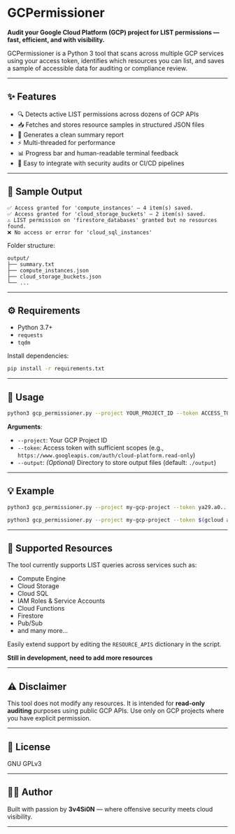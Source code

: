 # GCPermissioner

**Audit your Google Cloud Platform (GCP) project for LIST permissions — fast, efficient, and with visibility.**

GCPermissioner is a Python 3 tool that scans across multiple GCP services using your access token, identifies which resources you can list, and saves a sample of accessible data for auditing or compliance review.

---

## ✨ Features

- 🔍 Detects active LIST permissions across dozens of GCP APIs  
- 📥 Fetches and stores resource samples in structured JSON files  
- 🧾 Generates a clean summary report  
- ⚡ Multi-threaded for performance  
- 📊 Progress bar and human-readable terminal feedback  
- 💼 Easy to integrate with security audits or CI/CD pipelines  

---

## 📂 Sample Output

```
✅ Access granted for 'compute_instances' — 4 item(s) saved.
✅ Access granted for 'cloud_storage_buckets' — 2 item(s) saved.
⚠️ LIST permission on 'firestore_databases' granted but no resources found.
❌ No access or error for 'cloud_sql_instances'
```

Folder structure:

```
output/
├── summary.txt
├── compute_instances.json
├── cloud_storage_buckets.json
└── ...
```

---

## ⚙️ Requirements

- Python 3.7+
- `requests`
- `tqdm`

Install dependencies:

```bash
pip install -r requirements.txt
```

---

## 🚀 Usage

```bash
python3 gcp_permissioner.py --project YOUR_PROJECT_ID --token ACCESS_TOKEN [--output ./output_folder]
```

**Arguments**:
- `--project`: Your GCP Project ID  
- `--token`: Access token with sufficient scopes (e.g., `https://www.googleapis.com/auth/cloud-platform.read-only`)  
- `--output`: *(Optional)* Directory to store output files (default: `./output`)  

---

## 💡 Example

```bash
python3 gcp_permissioner.py --project my-gcp-project --token ya29.a0... --output gcp_audit
```

```bash
python3 gcp_permissioner.py --project my-gcp-project --token $(gcloud auth print-access-token) --output gcp_audit
```

---

## 📌 Supported Resources

The tool currently supports LIST queries across services such as:

- Compute Engine  
- Cloud Storage  
- Cloud SQL  
- IAM Roles & Service Accounts  
- Cloud Functions  
- Firestore  
- Pub/Sub  
- and many more...

Easily extend support by editing the `RESOURCE_APIS` dictionary in the script.

**Still in development, need to add more resources**

---

## ⚠️ Disclaimer

This tool does not modify any resources. It is intended for **read-only auditing** purposes using public GCP APIs. Use only on GCP projects where you have explicit permission.

---

## 📄 License

GNU GPLv3

---

## 👨‍💻 Author

Built with passion by **3v4Si0N** — where offensive security meets cloud visibility.

---
